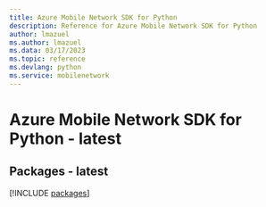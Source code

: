 ```yaml
---
title: Azure Mobile Network SDK for Python
description: Reference for Azure Mobile Network SDK for Python
author: lmazuel
ms.author: lmazuel
ms.data: 03/17/2023
ms.topic: reference
ms.devlang: python
ms.service: mobilenetwork
---
```

# Azure Mobile Network SDK for Python - latest
## Packages - latest
[!INCLUDE [packages](mobile-network-index.md)]